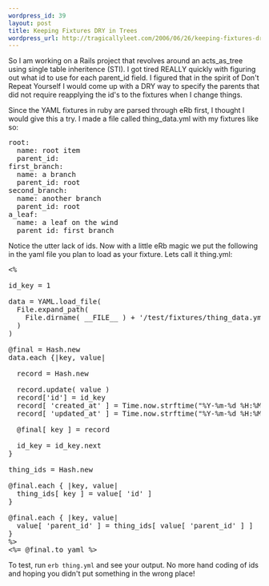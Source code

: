 ```yaml
--- 
wordpress_id: 39
layout: post
title: Keeping Fixtures DRY in Trees
wordpress_url: http://tragicallyleet.com/2006/06/26/keeping-fixtures-dry-in-trees/
---
```

So I am working on a Rails project that revolves around an acts_as_tree using single table inheritence (STI).  I got tired REALLY quickly with figuring out what id to use for each parent_id field.  I figured that in the spirit of Don't Repeat Yourself I would come up with a DRY way to specify the parents that did not require reapplying the id's to the fixtures when I change things.

Since the YAML fixtures in ruby are parsed through eRb first, I thought I would give this a try.  I made a file called thing_data.yml with my fixtures like so:

<pre lang="yaml">
root:
  name: root item
  parent_id:
first_branch:
  name: a branch
  parent_id: root
second_branch:
  name: another branch
  parent_id: root
a_leaf:
  name: a leaf on the wind
  parent_id: first_branch
</pre>

Notice the utter lack of ids.  Now with a little eRb magic we put the following in the yaml file you plan to load as your fixture.  Lets call it thing.yml:

<pre lang='ruby'>
<%

id_key = 1

data = YAML.load_file( 
  File.expand_path( 
    File.dirname( __FILE__ ) + '/test/fixtures/thing_data.yml'
  )
)

@final = Hash.new
data.each {|key, value|
  
  record = Hash.new
  
  record.update( value )
  record['id'] = id_key 
  record[ 'created_at' ] = Time.now.strftime("%Y-%m-%d %H:%M:%S")
  record[ 'updated_at' ] = Time.now.strftime("%Y-%m-%d %H:%M:%S")
  
  @final[ key ] = record
  
  id_key = id_key.next
}  

thing_ids = Hash.new

@final.each { |key, value| 
  thing_ids[ key ] = value[ 'id' ] 
}

@final.each { |key, value| 
  value[ 'parent_id' ] = thing_ids[ value[ 'parent_id' ] ] 
} 
%>
<%= @final.to_yaml %>
</pre>

To test, run <code>erb thing.yml</code> and see your output.  No more hand coding of ids and hoping you didn't put something in the wrong place!
